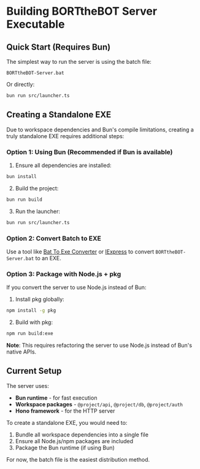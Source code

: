 # Building BORTtheBOT Server Executable

## Quick Start (Requires Bun)

The simplest way to run the server is using the batch file:

```
BORTtheBOT-Server.bat
```

Or directly:
```bash
bun run src/launcher.ts
```

## Creating a Standalone EXE

Due to workspace dependencies and Bun's compile limitations, creating a truly standalone EXE requires additional steps:

### Option 1: Using Bun (Recommended if Bun is available)

1. Ensure all dependencies are installed:
```bash
bun install
```

2. Build the project:
```bash
bun run build
```

3. Run the launcher:
```bash
bun run src/launcher.ts
```

### Option 2: Convert Batch to EXE

Use a tool like [Bat To Exe Converter](https://www.battoexeconverter.com/) or [IExpress](https://support.microsoft.com/en-us/windows/use-iexpress-to-create-a-self-extracting-package-30a2cecd-5e8b-90fb-58d4-bf7f59ee2c9a) to convert `BORTtheBOT-Server.bat` to an EXE.

### Option 3: Package with Node.js + pkg

If you convert the server to use Node.js instead of Bun:

1. Install pkg globally:
```bash
npm install -g pkg
```

2. Build with pkg:
```bash
npm run build:exe
```

**Note**: This requires refactoring the server to use Node.js instead of Bun's native APIs.

## Current Setup

The server uses:
- **Bun runtime** - for fast execution
- **Workspace packages** - `@project/api`, `@project/db`, `@project/auth`
- **Hono framework** - for the HTTP server

To create a standalone EXE, you would need to:
1. Bundle all workspace dependencies into a single file
2. Ensure all Node.js/npm packages are included
3. Package the Bun runtime (if using Bun)

For now, the batch file is the easiest distribution method.

